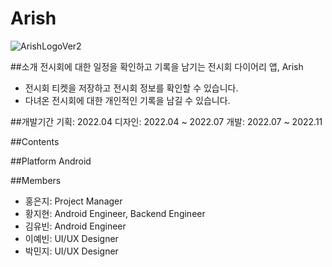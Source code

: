 # Arish

![ArishLogoVer2](https://user-images.githubusercontent.com/118662365/222961877-071dbd3e-5ece-44e1-88f8-da34470744d3.svg)

##소개
전시회에 대한 일정을 확인하고 기록을 남기는 전시회 다이어리 앱, Arish
- 전시회 티켓을 저장하고 전시회 정보를 확인할 수 있습니다.
- 다녀온 전시회에 대한 개인적인 기록을 남길 수 있습니다.

##개발기간
기획: 2022.04
디자인: 2022.04 ~ 2022.07
개발: 2022.07 ~ 2022.11

##Contents


##Platform
Android

##Members
- 홍은지:
Project Manager
- 황지현:
Android Engineer, Backend Engineer
- 김유빈:
Android Engineer
- 이예빈:
UI/UX Designer
- 박민지:
UI/UX Designer
